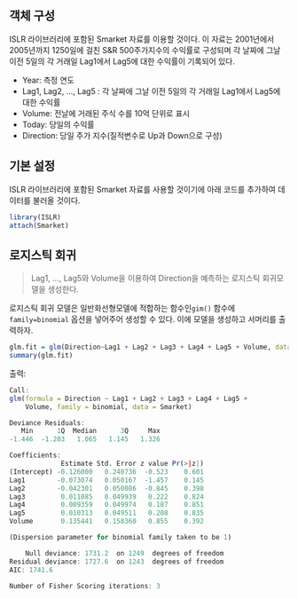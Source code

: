 ## 객체 구성

ISLR 라이브러리에 포함된 Smarket 자료를 이용할 것이다. 이 자료는 2001년에서 2005년까지 1250일에 걸친 S&R 500주가지수의 수익률로 구성되며 각 날짜에 그날 이전 5일의 각 거래일 Lag1에서 Lag5에 대한 수익률이 기록되어 있다.
* Year: 측정 연도
* Lag1, Lag2, ..., Lag5 : 각 날짜에 그날 이전 5일의 각 거래일 Lag1에서 Lag5에 대한 수익률
* Volume: 전날에 거래된 주식 수를 10억 단위로 표시
* Today: 당일의 수익률
* Direction: 당일 주가 지수(질적변수로 Up과 Down으로 구성) 

## 기본 설정
ISLR 라이브러리에 포함된 Smarket 자료를 사용할 것이기에 아래 코드를 추가하여 데이터를 불러올 것이다.
``` R
library(ISLR)
attach(Smarket)
```

## 로지스틱 회귀
>Lag1, ..., Lag5와 Volume을 이용하여 Direction을 예측하는 로지스틱 회귀모델을 생성한다.

로지스틱 회귀 모델은 일반화선형모델에 적합하는 함수인`gim()` 함수에 `family=binomial` 옵션을 넣어주어 생성할 수 있다. 이에 모델을 생성하고 서머리를 출력하자.
``` R
glm.fit = glm(Direction~Lag1 + Lag2 + Lag3 + Lag4 + Lag5 + Volume, data=Smarket, family=binomial)
summary(glm.fit)
```

출력: 
``` R
Call:
glm(formula = Direction ~ Lag1 + Lag2 + Lag3 + Lag4 + Lag5 + 
    Volume, family = binomial, data = Smarket)

Deviance Residuals: 
   Min      1Q  Median      3Q     Max  
-1.446  -1.203   1.065   1.145   1.326  

Coefficients:
             Estimate Std. Error z value Pr(>|z|)
(Intercept) -0.126000   0.240736  -0.523    0.601
Lag1        -0.073074   0.050167  -1.457    0.145
Lag2        -0.042301   0.050086  -0.845    0.398
Lag3         0.011085   0.049939   0.222    0.824
Lag4         0.009359   0.049974   0.187    0.851
Lag5         0.010313   0.049511   0.208    0.835
Volume       0.135441   0.158360   0.855    0.392

(Dispersion parameter for binomial family taken to be 1)

    Null deviance: 1731.2  on 1249  degrees of freedom
Residual deviance: 1727.6  on 1243  degrees of freedom
AIC: 1741.6

Number of Fisher Scoring iterations: 3
```
